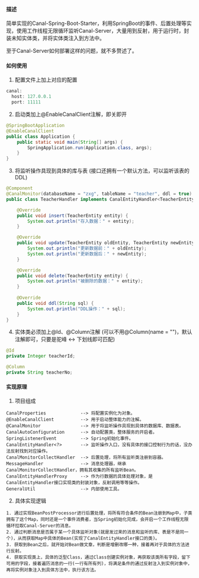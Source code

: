 #### 描述

  简单实现的Canal-Spring-Boot-Starter，利用SpringBoot的事件、后置处理等实现，使用工作线程无限循环监听Canal-Server，大量用到反射，用于运行时，封装未知实体类，并将实体类注入到方法中。

  至于Canal-Server如何部署这样的问题，就不多赘述了。





#### 如何使用

1. 配置文件上加上对应的配置

```java
canal:
  host: 127.0.0.1
  port: 11111
```

2. 启动类加上@EnableCanalClient注解，即关即开

```java
@SpringBootApplication
@EnableCanalClient
public class Application {
    public static void main(String[] args) {
        SpringApplication.run(Application.class, args);
    }
}
```

3. 将监听操作具现到具体的库与表 (接口还拥有一个默认方法，可以监听该表的DDL)

```java
@Component
@CanalMonitor(databaseName = "zxg", tableName = "teacher", ddl = true)
public class TeacherHandler implements CanalEntityHandler<TeacherEntity> {

    @Override
    public void insert(TeacherEntity entity) {
        System.out.println("存入数据：" + entity);
    }

    @Override
    public void update(TeacherEntity oldEntity, TeacherEntity newEntity) {
        System.out.println("更新数据前：" + oldEntity);
        System.out.println("更新数据后：" + newEntity);
    }

    @Override
    public void delete(TeacherEntity entity) {
        System.out.println("被删除的数据：" + entity);
    }
    
    @Override
    public void ddl(String sql) {
        System.out.println("DDL操作：" + sql);
    }
}
```

4. 实体类必须加上@Id、@Column注解 (可以不用@Column(name = "")，默认注解即可，只要是驼峰 <-> 下划线即可匹配)

```java
@Id
private Integer teacherId;

@Column
private String teacherNo;
```





#### 实现原理

1. 项目组成

```
CanalProperties			    --> 将配置实例化为对象。
@EnableCanalClient 		    --> 用于启动整体能力的注解。
@CanalMonitor  	   		    --> 用于将监听操作具现到具体的数据库、数据表。
CanalAutoConfiguration  	--> 自动配置类，整体服务的开启者。
SpringListenerEvent		    --> Spring初始化事件。
CanalEntityHandler<?>		--> 监听操作入口，没有具体的接口控制行为的话，没办法反射找到对应操作。
CanalMonitorCollectHandler	--> 后置处理，将所有监听类注册到容器。
MessageHandler			    --> 消息处理器，继承CanalMonitorCollectHandler，拥有其收集的所有监听Bean。
CanalEntityHandlerProxy		--> 作为行数据的具体处理对象，是CanalEntityHandler接口实现类的封装对象，反射调用等等操作。
GeneralUtil			        --> 内部使用工具。
```

2. 具体实现逻辑

```
1. 通过实现BeanPostProcessor进行后置处理，将所有符合条件的Bean注册到Map中，子类拥有了这个Map，同时还是一个事件消费者，当Spring初始化完成，会开启一个工作线程无限循环拉取Canal-Server的消息。
2. 通过判断消息是否属于某一个具体监听对象(就是发过来的消息和监听的库、表是不是同一个)，从而获取Map中具体的Bean(实现了CanalEntityHandler接口的类)。
3. 获取到Bean之后，就开始对Bean做文章，判断是增删改哪一种，接着再对于具体的方法进行反射。
4. 获取实现类上，具体的泛型Class，通过Class创建实例对象，再获取该类所有字段，留下可用的字段，接着遍历消息的一行(一行有所有列)，将满足条件的通过反射注入到实例对象中，再将实例对象注入到具体方法中，执行该方法。
```









